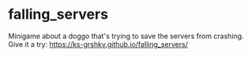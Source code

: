 # falling_servers


Minigame about a doggo that's trying to save the servers from crashing. Give it a try:
https://ks-grshkv.github.io/falling_servers/
